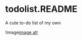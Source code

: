 # todolist.README
A cute to-do list of my own 

!image[image alt](https://github.com/layaravi04/todolist.README/blob/main/Screenshot%20(5).png?raw=true)
